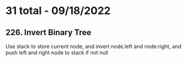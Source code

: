 # 31 total - 09/18/2022

## 226. Invert Binary Tree
Use stack to store current node, and invert node.left and node.right, and push left and right node to stack if not null
